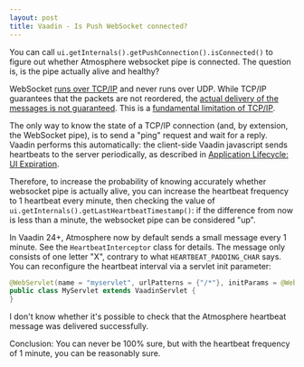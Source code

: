 ```yaml
---
layout: post
title: Vaadin - Is Push WebSocket connected?
---
```


You can call `ui.getInternals().getPushConnection().isConnected()`
to figure out whether Atmosphere websocket pipe is connected. The question is,
is the pipe actually alive and healthy?

WebSocket [runs over TCP/IP](https://stackoverflow.com/a/9204009/377320)
and never runs over UDP. While TCP/IP guarantees that the packets are not reordered,
the [actual delivery of the messages is not guaranteed](https://stackoverflow.com/questions/36055098/is-websocket-connection-reliable).
This is a [fundamental limitation of TCP/IP](../tcp-ip-sucks/).

The only way to know the state of a TCP/IP connection (and, by extension, the WebSocket pipe),
is to send a "ping" request and wait for a reply. Vaadin performs this automatically:
the client-side Vaadin javascript sends heartbeats to the server periodically, as described
in [Application Lifecycle: UI Expiration](https://vaadin.com/docs/latest/advanced/application-lifecycle#application.lifecycle.ui-expiration).

Therefore, to increase the probability of knowing accurately whether websocket pipe is actually alive,
you can increase the heartbeat frequency to 1 heartbeat every minute, then checking
the value of `ui.getInternals().getLastHeartbeatTimestamp()`: if the difference from now
is less than a minute, the websocket pipe can be considered "up".

In Vaadin 24+, Atmosphere now by default sends a small message every 1 minute.
See the `HeartbeatInterceptor` class for details. The message only consists of one letter "X",
contrary to what `HEARTBEAT_PADDING_CHAR` says. You can reconfigure the heartbeat interval
via a servlet init parameter:

```java
@WebServlet(name = "myservlet", urlPatterns = {"/*"}, initParams = @WebInitParam(name = ApplicationConfig.HEARTBEAT_INTERVAL_IN_SECONDS, value = "2"))
public class MyServlet extends VaadinServlet {
}
```

I don't know whether it's possible to check that the Atmosphere heartbeat message was delivered successfully.

Conclusion: You can never be 100% sure, but with the heartbeat frequency of 1 minute, you can
be reasonably sure.
